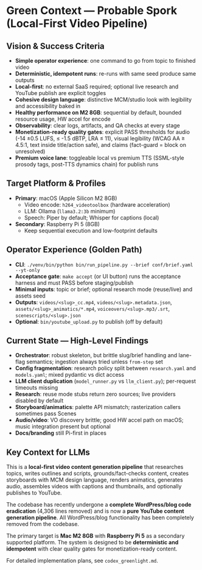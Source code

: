 # Green Context — Probable Spork (Local-First Video Pipeline)

## Vision & Success Criteria

- **Simple operator experience**: one command to go from topic to finished video
- **Deterministic, idempotent runs**: re-runs with same seed produce same outputs
- **Local-first**: no external SaaS required; optional live research and YouTube publish are explicit toggles
- **Cohesive design language**: distinctive MCM/studio look with legibility and accessibility baked in
- **Healthy performance on M2 8GB**: sequential by default, bounded resource usage, HW accel for encode
- **Observability**: clear logs, artifacts, and QA checks at every stage
- **Monetization-ready quality gates**: explicit PASS thresholds for audio (-14 ±0.5 LUFS, ≤ -1.5 dBTP, LRA ≤ 11), visual legibility (WCAG AA ≥ 4.5:1, text inside title/action safe), and claims (fact-guard = block on unresolved)
- **Premium voice lane**: toggleable local vs premium TTS (SSML-style prosody tags, post-TTS dynamics chain) for publish runs

## Target Platform & Profiles

- **Primary**: macOS (Apple Silicon M2 8GB)
  - Video encode: `h264_videotoolbox` (hardware acceleration)
  - LLM: Ollama (`llama3.2:3b` minimum)
  - Speech: Piper by default; Whisper for captions (local)
- **Secondary**: Raspberry Pi 5 (8GB)
  - Keep sequential execution and low-footprint defaults

## Operator Experience (Golden Path)

- **CLI**: `./venv/bin/python bin/run_pipeline.py --brief conf/brief.yaml --yt-only`
- **Acceptance gate**: `make accept` (or UI button) runs the acceptance harness and must PASS before staging/publish
- **Minimal inputs**: topic or brief; optional research mode (reuse/live) and assets seed
- **Outputs**: `videos/<slug>_cc.mp4`, `videos/<slug>.metadata.json`, `assets/<slug>_animatics/*.mp4`, `voiceovers/<slug>.mp3/.srt`, `scenescripts/<slug>.json`
- **Optional**: `bin/youtube_upload.py` to publish (off by default)

## Current State — High-Level Findings

- **Orchestrator**: robust skeleton, but brittle slug/brief handling and lane-flag semantics; ingestion always tried unless `from-step` set
- **Config fragmentation**: research policy split between `research.yaml` and `models.yaml`; mixed pydantic vs dict access
- **LLM client duplication** (`model_runner.py` vs `llm_client.py`); per-request timeouts missing
- **Research**: reuse mode stubs return zero sources; live providers disabled by default
- **Storyboard/animatics**: palette API mismatch; rasterization callers sometimes pass Scenes
- **Audio/video**: VO discovery brittle; good HW accel path on macOS; music integration present but optional
- **Docs/branding** still Pi-first in places

## Key Context for LLMs

This is a **local-first video content generation pipeline** that researches topics, writes outlines and scripts, grounds/fact-checks content, creates storyboards with MCM design language, renders animatics, generates audio, assembles videos with captions and thumbnails, and optionally publishes to YouTube.

The codebase has recently undergone a **complete WordPress/blog code eradication** (4,306 lines removed) and is now a **pure YouTube content generation pipeline**. All WordPress/blog functionality has been completely removed from the codebase.

The primary target is **Mac M2 8GB** with **Raspberry Pi 5** as a secondary supported platform. The system is designed to be **deterministic and idempotent** with clear quality gates for monetization-ready content.

For detailed implementation plans, see `codex_greenlight.md`.
